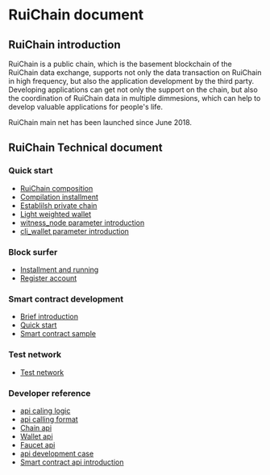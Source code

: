 # RuiChain document

## RuiChain introduction

RuiChain is a public chain, which is the basement blockchain of the RuiChain data exchange, supports not only the data transaction on RuiChain in high frequency, but also the application development by the third party. Developing applications can get not only the support on the chain, but also the coordination of RuiChain data in multiple dimmesions, which can help to develop valuable applications for people's life.

RuiChain main net has been launched since June 2018.


## RuiChain Technical document

### Quick start
* [RuiChain composition](introduction-en.md)
* [Compilation installment](node/install-en.md)
* [Establilsh private chain](node/private-chain-en.md)
* [Light weighted wallet](node/cli_wallet-en.md)
* [witness_node parameter introduction](node/cmd/witness_node-en.md)
* [cli_wallet parameter introduction](node/cmd/cli_wallet-en.md)

### Block surfer
* [Installment and running](wallet/install-en.md)
* [Register account](wallet/register-en.md)

### Smart contract development
* [Brief introduction](contract/introduction-en.md)
* [Quick start](contract/quick_start-en.md)
* [Smart contract sample](contract/examples-en.md)

### Test network
* [Test network](testnet/introduction-en.md)

### Developer reference
* [api caling logic](node/api/introduction-en.md)
* [api calling format](node/api/format-en.md)
* [Chain api](node/api/witness_node-en.md)
* [Wallet api](node/api/cli_wallet-en.md)
* [Faucet api](node/api/faucet-en.md)
* [api development case](node/api/develop-en.md)
* [Smart contract api introduction](contract/contract-api-en.md)
